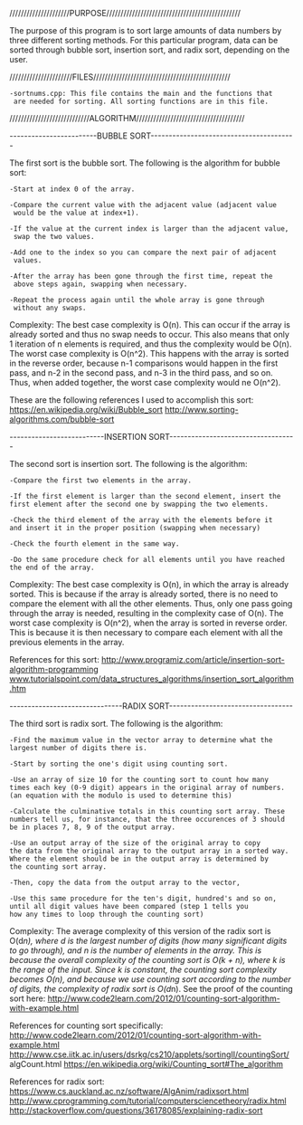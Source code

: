 

/////////////////////PURPOSE///////////////////////////////////////////////

The purpose of this program is to sort large amounts of data numbers by
three different sorting methods. For this particular program, data 
can be sorted through bubble sort, insertion sort, and radix sort,
depending on the user. 

//////////////////////FILES////////////////////////////////////////////////


	-sortnums.cpp: This file contains the main and the functions that
	 are needed for sorting. All sorting functions are in this file. 

////////////////////////////ALGORITHM//////////////////////////////////////

------------------------BUBBLE SORT----------------------------------------

The first sort is the bubble sort. The following is the algorithm for
bubble sort:

	-Start at index 0 of the array.

	-Compare the current value with the adjacent value (adjacent value
	 would be the value at index+1).

	-If the value at the current index is larger than the adjacent value,
	 swap the two values. 

	-Add one to the index so you can compare the next pair of adjacent
	 values. 

	-After the array has been gone through the first time, repeat the
	 above steps again, swapping when necessary.

	-Repeat the process again until the whole array is gone through 
	 without any swaps.

Complexity: The best case complexity is O(n). This can occur if the array is 
already sorted and thus no swap needs to occur. This also means that only
1 iteration of n elements is required, and thus the complexity would be O(n).
The worst case complexity is O(n^2). This happens with the array is sorted 
in the reverse order, because n-1 comparisons would happen in the first
pass, and n-2 in the second pass, and n-3 in the third pass, and so on. Thus,
when added together, the worst case complexity would ne O(n^2).

These are the following references I used to accomplish this sort:
https://en.wikipedia.org/wiki/Bubble_sort 
http://www.sorting-algorithms.com/bubble-sort

--------------------------INSERTION SORT-----------------------------------

The second sort is insertion sort. The following is the algorithm:

	-Compare the first two elements in the array.

	-If the first element is larger than the second element, insert the 
	first element after the second one by swapping the two elements. 

	-Check the third element of the array with the elements before it 
	and insert it in the proper position (swapping when necessary)

	-Check the fourth element in the same way.

	-Do the same procedure check for all elements until you have reached
	the end of the array.

Complexity: The best case complexity is O(n), in which the array is already 
sorted. This is because if the array is already sorted, there is no need to
compare the element with all the other elements. Thus, only one pass going
through the array is needed, resulting in the complexity case of O(n).
The worst case complexity is O(n^2), when the array is sorted in reverse 
order. This is because it is then necessary to compare each element with
all the previous elements in the array. 


References for this sort:
http://www.programiz.com/article/insertion-sort-algorithm-programming
www.tutorialspoint.com/data_structures_algorithms/insertion_sort_algorithm.htm

-------------------------------RADIX SORT----------------------------------

The third sort is radix sort. The following is the algorithm:

	-Find the maximum value in the vector array to determine what the 
	largest number of digits there is. 

	-Start by sorting the one's digit using counting sort.

	-Use an array of size 10 for the counting sort to count how many 
	times each key (0-9 digit) appears in the original array of numbers.
	(an equation with the modulo is used to determine this)

	-Calculate the culminative totals in this counting sort array. These
	numbers tell us, for instance, that the three occurences of 3 should
	be in places 7, 8, 9 of the output array.

	-Use an output array of the size of the original array to copy
	the data from the original array to the output array in a sorted way.
	Where the element should be in the output array is determined by 
	the counting sort array.

	-Then, copy the data from the output array to the vector,

	-Use this same procedure for the ten's digit, hundred's and so on,
	until all digit values have been compared (step 1 tells you 
	how any times to loop through the counting sort)

Complexity: The average complexity of this version of the radix sort is
O(d*n), where d is the largest number of digits (how many significant
digits to go through), and n is the number of elements in the array. This
is because the overall complexity of the counting sort is O(k + n), where 
k is the range of the input. Since k is constant, the counting sort complexity
becomes O(n), and because we use counting sort according to the number of
digits, the complexity of radix sort is O(d*n).
See the proof of the counting sort here:
http://www.code2learn.com/2012/01/counting-sort-algorithm-with-example.html


References for counting sort specifically:
http://www.code2learn.com/2012/01/counting-sort-algorithm-with-example.html
http://www.cse.iitk.ac.in/users/dsrkg/cs210/applets/sortingII/countingSort/
algCount.html
https://en.wikipedia.org/wiki/Counting_sort#The_algorithm

References for radix sort:
https://www.cs.auckland.ac.nz/software/AlgAnim/radixsort.html
http://www.cprogramming.com/tutorial/computersciencetheory/radix.html
http://stackoverflow.com/questions/36178085/explaining-radix-sort



